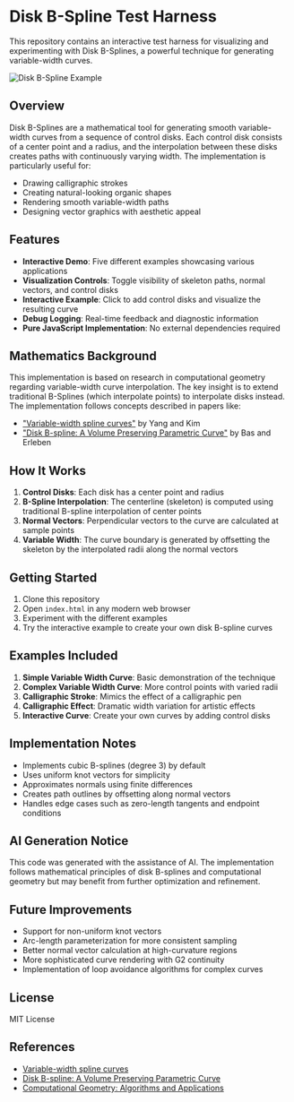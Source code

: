 # Disk B-Spline Test Harness

This repository contains an interactive test harness for visualizing and experimenting with Disk B-Splines, a powerful technique for generating variable-width curves.

![Disk B-Spline Example](https://api.placeholder.com/800/400)

## Overview

Disk B-Splines are a mathematical tool for generating smooth variable-width curves from a sequence of control disks. Each control disk consists of a center point and a radius, and the interpolation between these disks creates paths with continuously varying width. The implementation is particularly useful for:

- Drawing calligraphic strokes
- Creating natural-looking organic shapes
- Rendering smooth variable-width paths
- Designing vector graphics with aesthetic appeal

## Features

- **Interactive Demo**: Five different examples showcasing various applications
- **Visualization Controls**: Toggle visibility of skeleton paths, normal vectors, and control disks
- **Interactive Example**: Click to add control disks and visualize the resulting curve
- **Debug Logging**: Real-time feedback and diagnostic information
- **Pure JavaScript Implementation**: No external dependencies required

## Mathematics Background

This implementation is based on research in computational geometry regarding variable-width curve interpolation. The key insight is to extend traditional B-Splines (which interpolate points) to interpolate disks instead. The implementation follows concepts described in papers like:

- ["Variable-width spline curves"](https://dl.acm.org/doi/10.1145/1178477.1178489) by Yang and Kim
- ["Disk B-spline: A Volume Preserving Parametric Curve"](https://doi.org/10.1016/j.cad.2008.12.008) by Bas and Erleben

## How It Works

1. **Control Disks**: Each disk has a center point and radius
2. **B-Spline Interpolation**: The centerline (skeleton) is computed using traditional B-spline interpolation of center points
3. **Normal Vectors**: Perpendicular vectors to the curve are calculated at sample points
4. **Variable Width**: The curve boundary is generated by offsetting the skeleton by the interpolated radii along the normal vectors

## Getting Started

1. Clone this repository
2. Open `index.html` in any modern web browser
3. Experiment with the different examples
4. Try the interactive example to create your own disk B-spline curves

## Examples Included

1. **Simple Variable Width Curve**: Basic demonstration of the technique
2. **Complex Variable Width Curve**: More control points with varied radii
3. **Calligraphic Stroke**: Mimics the effect of a calligraphic pen
4. **Calligraphic Effect**: Dramatic width variation for artistic effects
5. **Interactive Curve**: Create your own curves by adding control disks

## Implementation Notes

- Implements cubic B-splines (degree 3) by default
- Uses uniform knot vectors for simplicity
- Approximates normals using finite differences
- Creates path outlines by offsetting along normal vectors
- Handles edge cases such as zero-length tangents and endpoint conditions

## AI Generation Notice

This code was generated with the assistance of AI. The implementation follows mathematical principles of disk B-splines and computational geometry but may benefit from further optimization and refinement.

## Future Improvements

- Support for non-uniform knot vectors
- Arc-length parameterization for more consistent sampling
- Better normal vector calculation at high-curvature regions
- More sophisticated curve rendering with G2 continuity
- Implementation of loop avoidance algorithms for complex curves

## License

MIT License

## References

- [Variable-width spline curves](https://dl.acm.org/doi/10.1145/1178477.1178489)
- [Disk B-spline: A Volume Preserving Parametric Curve](https://doi.org/10.1016/j.cad.2008.12.008)
- [Computational Geometry: Algorithms and Applications](https://www.springer.com/gp/book/9783540779735)
